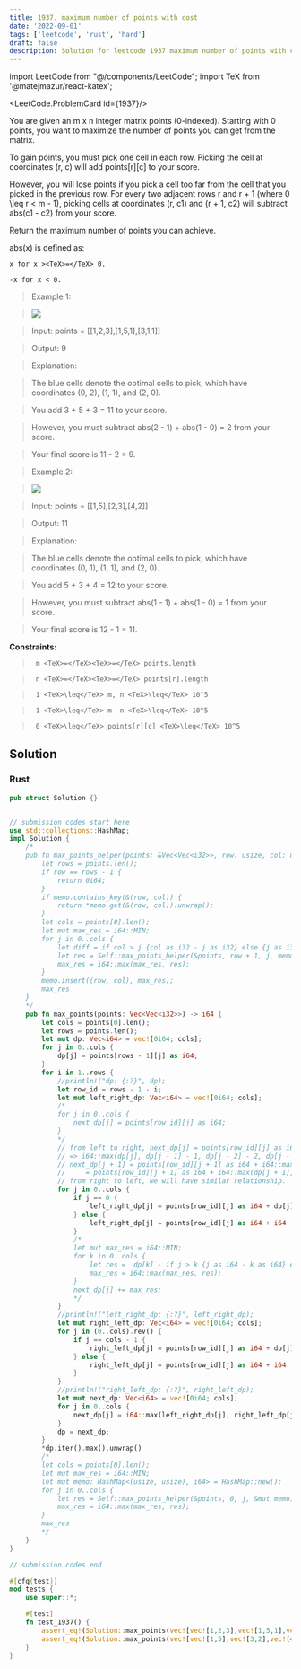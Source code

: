 ```yaml
---
title: 1937. maximum number of points with cost
date: '2022-09-01'
tags: ['leetcode', 'rust', 'hard']
draft: false
description: Solution for leetcode 1937 maximum number of points with cost
---
```

import LeetCode from "@/components/LeetCode";
import TeX from '@matejmazur/react-katex';

<LeetCode.ProblemCard id={1937}/>
 

  You are given an m x n integer matrix points (0-indexed). Starting with 0 points, you want to maximize the number of points you can get from the matrix.

  To gain points, you must pick one cell in each row. Picking the cell at coordinates (r, c) will add points[r][c] to your score.

  However, you will lose points if you pick a cell too far from the cell that you picked in the previous row. For every two adjacent rows r and r + 1 (where 0 <TeX>\leq</TeX> r < m - 1), picking cells at coordinates (r, c1) and (r + 1, c2) will subtract abs(c1 - c2) from your score.

  Return the maximum number of points you can achieve.

  abs(x) is defined as:

  

  	x for x ><TeX>=</TeX> 0.

  	-x for x < 0.

  

   

 >   Example 1: 

 >   ![](https://assets.leetcode.com/uploads/2021/07/12/screenshot-2021-07-12-at-13-40-26-diagram-drawio-diagrams-net.png)

 >   Input: points <TeX>=</TeX> [[1,2,3],[1,5,1],[3,1,1]]

 >   Output: 9

 >   Explanation:

 >   The blue cells denote the optimal cells to pick, which have coordinates (0, 2), (1, 1), and (2, 0).

 >   You add 3 + 5 + 3 <TeX>=</TeX> 11 to your score.

 >   However, you must subtract abs(2 - 1) + abs(1 - 0) <TeX>=</TeX> 2 from your score.

 >   Your final score is 11 - 2 <TeX>=</TeX> 9.

  

 >   Example 2:

 >   ![](https://assets.leetcode.com/uploads/2021/07/12/screenshot-2021-07-12-at-13-42-14-diagram-drawio-diagrams-net.png)

 >   Input: points <TeX>=</TeX> [[1,5],[2,3],[4,2]]

 >   Output: 11

 >   Explanation:

 >   The blue cells denote the optimal cells to pick, which have coordinates (0, 1), (1, 1), and (2, 0).

 >   You add 5 + 3 + 4 <TeX>=</TeX> 12 to your score.

 >   However, you must subtract abs(1 - 1) + abs(1 - 0) <TeX>=</TeX> 1 from your score.

 >   Your final score is 12 - 1 <TeX>=</TeX> 11.

  

   

  **Constraints:**

  

 >   	m <TeX>=</TeX><TeX>=</TeX> points.length

 >   	n <TeX>=</TeX><TeX>=</TeX> points[r].length

 >   	1 <TeX>\leq</TeX> m, n <TeX>\leq</TeX> 10^5

 >   	1 <TeX>\leq</TeX> m  n <TeX>\leq</TeX> 10^5

 >   	0 <TeX>\leq</TeX> points[r][c] <TeX>\leq</TeX> 10^5


## Solution
### Rust
```rust
pub struct Solution {}


// submission codes start here
use std::collections::HashMap;
impl Solution {
    /*
    pub fn max_points_helper(points: &Vec<Vec<i32>>, row: usize, col: usize, memo: &mut HashMap<(usize, usize), i64>) -> i64 {
        let rows = points.len();
        if row == rows - 1 {    
            return 0i64;
        }
        if memo.contains_key(&(row, col)) {
            return *memo.get(&(row, col)).unwrap();
        }
        let cols = points[0].len();
        let mut max_res = i64::MIN;
        for j in 0..cols {
            let diff = if col > j {col as i32 - j as i32} else {j as i32 - col as i32};
            let res = Self::max_points_helper(&points, row + 1, j, memo) + points[row + 1][j] as i64 - diff as i64;
            max_res = i64::max(max_res, res);
        }
        memo.insert((row, col), max_res);
        max_res
    }
    */
    pub fn max_points(points: Vec<Vec<i32>>) -> i64 {
        let cols = points[0].len();
        let rows = points.len();
        let mut dp: Vec<i64> = vec![0i64; cols];
        for j in 0..cols {
            dp[j] = points[rows - 1][j] as i64;
        }
        for i in 1..rows {
            //println!("dp: {:?}", dp);
            let row_id = rows - 1 - i;
            let mut left_right_dp: Vec<i64> = vec![0i64; cols];
            /*
            for j in 0..cols {
                next_dp[j] = points[row_id][j] as i64;
            }
            */
            // from left to right, next_dp[j] = points[row_id][j] as i64 + i64::max(dp[j], dp[j - 1] - 1, dp[j - 2] - 2, dp[j - 3] - 3... dp[0] - j)
            // => i64::max(dp[j], dp[j - 1] - 1, dp[j - 2] - 2, dp[j - 3] - 3... dp[0] - j) = next_dp[j] - points[row_id][j] as i64
            // next_dp[j + 1] = points[row_id][j + 1] as i64 + i64::max(dp[j + 1],  dp[j] - 1, dp[j - 1] - 2, dp[j - 2] - 3, dp[j - 3] - 4... dp[0] - j - 1)
            //     = points[row_id][j + 1] as i64 + i64::max(dp[j + 1], (next_dp[j] - points[row_id][j] as i64) - 1)
            // from right to left, we will have similar relationship. 
            for j in 0..cols {
                if j == 0 {
                    left_right_dp[j] = points[row_id][j] as i64 + dp[j];
                } else {
                    left_right_dp[j] = points[row_id][j] as i64 + i64::max(dp[j], left_right_dp[j - 1] - points[row_id][j - 1] as i64 - 1);
                }
                /*
                let mut max_res = i64::MIN;
                for k in 0..cols {
                    let res =  dp[k] - if j > k {j as i64 - k as i64} else {k as i64 - j as i64};
                    max_res = i64::max(max_res, res);
                }
                next_dp[j] += max_res;
                */
            }
            //println!("left_right_dp: {:?}", left_right_dp);
            let mut right_left_dp: Vec<i64> = vec![0i64; cols];
            for j in (0..cols).rev() {
                if j == cols - 1 {
                    right_left_dp[j] = points[row_id][j] as i64 + dp[j];
                } else {
                    right_left_dp[j] = points[row_id][j] as i64 + i64::max(dp[j], right_left_dp[j + 1] - points[row_id][j + 1] as i64 - 1);
                }
            }
            //println!("right_left_dp: {:?}", right_left_dp);
            let mut next_dp: Vec<i64> = vec![0i64; cols];
            for j in 0..cols {
                next_dp[j] = i64::max(left_right_dp[j], right_left_dp[j]);
            }
            dp = next_dp;
        }
        *dp.iter().max().unwrap()
        /*
        let cols = points[0].len();
        let mut max_res = i64::MIN;
        let mut memo: HashMap<(usize, usize), i64> = HashMap::new();
        for j in 0..cols {
            let res = Self::max_points_helper(&points, 0, j, &mut memo) + points[0][j] as i64;
            max_res = i64::max(max_res, res);
        }
        max_res
        */
    }
}

// submission codes end

#[cfg(test)]
mod tests {
    use super::*;

    #[test]
    fn test_1937() {
        assert_eq!(Solution::max_points(vec![vec![1,2,3],vec![1,5,1],vec![3,1,1]]), 9);
        assert_eq!(Solution::max_points(vec![vec![1,5],vec![3,2],vec![4,2]]), 11);
    }
}

```
